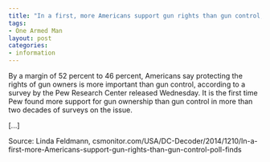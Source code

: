 ```yaml
---
title: "In a first, more Americans support gun rights than gun control, poll finds"
tags:
- One Armed Man
layout: post
categories:
- information
---
```


By a margin of 52 percent to 46 percent, Americans say protecting the rights of gun owners is more important than gun control, according to a survey by the Pew Research Center released Wednesday. It is the first time Pew found more support for gun ownership than gun control in more than two decades of surveys on the issue.

\[...\]

Source: Linda Feldmann, csmonitor.com/USA/DC-Decoder/2014/1210/In-a-first-more-Americans-support-gun-rights-than-gun-control-poll-finds